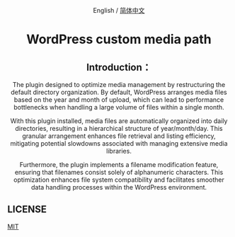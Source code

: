 <div align="center">

English / [简体中文](./README_CN.md)

# WordPress custom media path

## Introduction：
The plugin designed to optimize media management by restructuring the default directory organization. By default, WordPress arranges media files based on the year and month of upload, which can lead to performance bottlenecks when handling a large volume of files within a single month.

With this plugin installed, media files are automatically organized into daily directories, resulting in a hierarchical structure of year/month/day. This granular arrangement enhances file retrieval and listing efficiency, mitigating potential slowdowns associated with managing extensive media libraries.

Furthermore, the plugin implements a filename modification feature, ensuring that filenames consist solely of alphanumeric characters. This optimization enhances file system compatibility and facilitates smoother data handling processes within the WordPress environment.

</div>

## LICENSE

[MIT](https://opensource.org/license/mit/)
